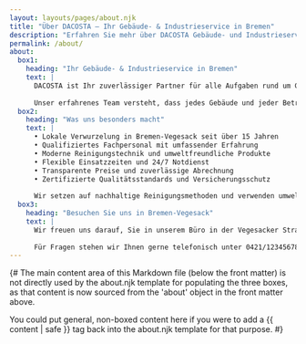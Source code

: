 ```yaml
---
layout: layouts/pages/about.njk
title: "Über DACOSTA – Ihr Gebäude- & Industrieservice in Bremen"
description: "Erfahren Sie mehr über DACOSTA Gebäude- und Industrieservice GmbH in Bremen-Vegesack. Über 15 Jahre Erfahrung in professioneller Gebäudereinigung und Industrieservice."
permalink: /about/
about:
  box1:
    heading: "Ihr Gebäude- & Industrieservice in Bremen"
    text: |
      DACOSTA ist Ihr zuverlässiger Partner für alle Aufgaben rund um Gebäudereinigung, Hausmeisterdienste und Industrieservice in Bremen. Seit über 15 Jahren sind wir in Bremen-Vegesack und der gesamten Region tätig und kennen die lokalen Anforderungen wie kein anderer.
      
      Unser erfahrenes Team versteht, dass jedes Gebäude und jeder Betrieb einzigartig ist. Deshalb entwickeln wir maßgeschneiderte Lösungen, die perfekt auf Ihre individuellen Bedürfnisse abgestimmt sind.
  box2:
    heading: "Was uns besonders macht"
    text: |
      • Lokale Verwurzelung in Bremen-Vegesack seit über 15 Jahren
      • Qualifiziertes Fachpersonal mit umfassender Erfahrung
      • Moderne Reinigungstechnik und umweltfreundliche Produkte
      • Flexible Einsatzzeiten und 24/7 Notdienst
      • Transparente Preise und zuverlässige Abrechnung
      • Zertifizierte Qualitätsstandards und Versicherungsschutz
      
      Wir setzen auf nachhaltige Reinigungsmethoden und verwenden umweltfreundliche Produkte. Unser Ziel ist es, Ihre Räumlichkeiten nicht nur sauber, sondern auch hygienisch und wertbeständig zu halten.
  box3:
    heading: "Besuchen Sie uns in Bremen-Vegesack"
    text: |
      Wir freuen uns darauf, Sie in unserem Büro in der Vegesacker Straße 123 in Bremen-Vegesack begrüßen zu dürfen. Vereinbaren Sie jetzt ein unverbindliches Beratungsgespräch und lassen Sie sich von unserem erfahrenen Team überzeugen.
      
      Für Fragen stehen wir Ihnen gerne telefonisch unter 0421/12345678 oder per E-Mail zur Verfügung. Wir sind auch außerhalb der Geschäftszeiten für Notfälle erreichbar.
---
```


{#
  The main content area of this Markdown file (below the front matter)
  is not directly used by the about.njk template for populating the three boxes,
  as that content is now sourced from the 'about' object in the front matter above.

  You could put general, non-boxed content here if you were to add a
  {{ content | safe }} tag back into the about.njk template for that purpose.
#}
